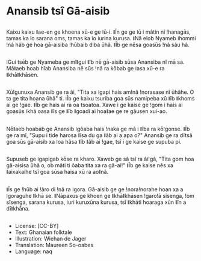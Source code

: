 # Anansib tsî Gā-aisib

##
Kaixu kaixu ǁae-en ge khoena xū-e ge ǀū-i. ǁÎn ge ge ǀū i mâtin nî ǃhanagās, tamas ka io sarana oms, tamas ka io ǀurina kurusa. ǁNā elob Nyameb ǀhommi ǃnâ hâb ge hoa gā-aisiba ǃhūbaib diba ūhâ. ǁÎb ge nēsa goasūs ǃnâ sâu hâ.

##
ǀGui tsēb ge Nyameba ge mîǁgui ǁîb nē gā-aisib sūsa Anansiba nî mā sa. Mâǁaeb hoab hîab Anansiba nē sūs ǃnâ ra kōbab ge ǀasa xū-e ra ǁkhāǁkhāsen.

##
Xūǃgunuxa Anansib ge ra âi, "Tita xa ǀgapi hais amǃnâ ǃnorasase nî ūhâhe. O ta ge tita hoana ūhâ" ti. ǀÎb ge kaixu tsuriba goa sūs namipeba xū ǁîb ǁkhoms ai ge ǃgae. ǁÎb ge hais ai ra oa tsoatoa. Xawe i ge kaise ge ǃgom i hais ai goasūs ǀkhā oasa ǁîs ge ǁîb ǁgoadi ai hoaǁae ge re gâusen xui-ao.

##
Nēǁaeb hoabab ge Anansib ǀgôaba hais ǃnaka ge mâ i ǁîba ra kōǃgonse. ǁÎb ge ra mî, "Supu i tide harosa ǁîsa du ga ǁâb ai a apa o?" Anansib ge ra dītsâ goa sūs gā-aisib xa ǀoa hâsa ǁîb ǁâb ai ǃgae, tsî i ge kaise ge supuba pi.

##
Supuseb ge ǀgapigab kōse ra kharo. Xaweb ge sâ tsî ra âiǃgâ, "Tita gom hoa gā-aisisa ūhâ o, ob mâti ti ôaba tita xa ra gā-ai!" ǁÎb ge kaise nēs xa ǁaixakaihe tsî goa sūsa haisa xū ra aoǁnâ.

##
ǁÎs ge ǃhūb ai ǃâro di ǃnâ ra ǀgora. Gā-aisib ge ge ǃnoraǃnorahe hoan xa a ǀgoraguhe ǁkhā se. ǁNāpaxus ge khoen ge ǁkhāǁkhāsen ǃgaroǃā sîsenga, ǃom sîsenga, sarana kurusa, ǀuri kuruxūna kurusa, tsî ǁkhāti hoaraga xūn ǁîn a dīǁkhāna.

##
* License: [CC-BY]
* Text: Ghanaian folktale
* Illustration: Wiehan de Jager
* Translation: Maureen So-oabes
* Language: naq
